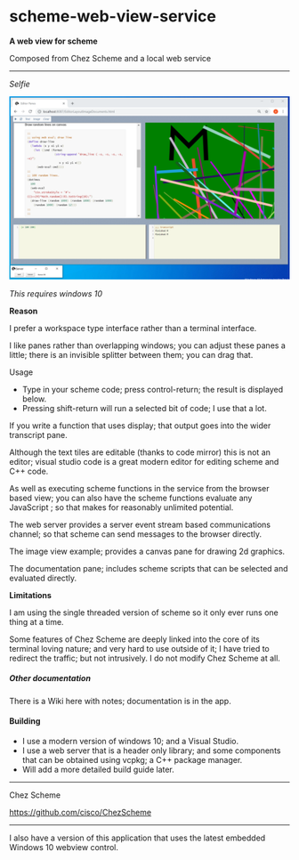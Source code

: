 # scheme-web-view-service
**A web view for scheme** 

Composed from  Chez Scheme and a local web service

-------

*Selfie* 

![Selfie](assets/Selfie.png)



*This requires windows 10*

**Reason**

I prefer a workspace type interface rather than a terminal interface.

I like panes rather than overlapping windows; you can adjust these panes a little; there is an invisible splitter between them; you can drag that.

Usage

- Type in your scheme code; press control-return; the result is displayed below.
- Pressing shift-return will run a selected bit of code; I use that a lot.


If you write a function that uses display; that output goes into the wider transcript pane.

Although the text tiles are editable (thanks to code mirror) this is not an editor; visual studio code is a great modern editor for editing scheme and C++ code.

As well as executing scheme functions in the service from the browser based view; you can also have the scheme functions evaluate any JavaScript ; so that makes for reasonably unlimited potential.

The web server provides a server event stream based communications channel; so that  scheme can send messages to the browser directly.

The image view example; provides a canvas pane for drawing 2d graphics.

The documentation pane; includes scheme scripts that can be selected and evaluated directly.

**Limitations**

I am using the single threaded version of scheme so it only ever runs one thing at a time. 

Some features of Chez Scheme are deeply linked into the core of its terminal loving nature; and very hard to use outside of it; I have tried to redirect the traffic; but not intrusively.  I do not modify Chez Scheme at all.

##### Other documentation

There is a Wiki here with notes; documentation is in the app.

#### Building

- I use a modern version of windows 10; and a Visual Studio.
- I use a web server that is a header only library; and some components that can be obtained using vcpkg; a C++ package manager.
- Will add a more detailed build guide later.

------

Chez Scheme

https://github.com/cisco/ChezScheme

---

I also have a version of this application that uses the latest embedded Windows 10 webview control. 
